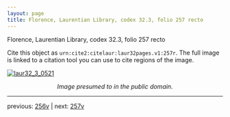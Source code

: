 ```yaml
---
layout: page
title: Florence, Laurentian Library, codex 32.3, folio 257 recto
---
```


Florence, Laurentian Library, codex 32.3, folio 257 recto

Cite this object as `urn:cite2:citelaur:laur32pages.v1:257r`.  The full image is linked to a citation tool you can use to cite regions of the image.

[![laur32_3_0521](http://www.homermultitext.org/iipsrv?IIIF=/project/homer/pyramidal/deepzoom/citelaur/laur32imgs/v1/laur32_3_0521.tif/full/800,/0/default.jpg)](http://www.homermultitext.org/ict2/?urn=urn:cite2:citelaur:laur32imgs.v1:laur32_3_0521) 

<p style="text-align: center; font-style: italic;">Image presumed to in the public domain.</p>

---

previous: [256v](../256v/) | next: [257v](../257v/)